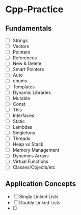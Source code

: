 # Cpp-Practice

## Fundamentals
- [ ] Strings
- [ ] Vectors 
- [ ] Pointers
- [ ] References
- [ ] New & Delete
- [ ] Smart Pointers 
- [ ] Auto
- [ ] enums
- [ ] Templates
- [ ] Dynamic Libraries
- [ ] Mutable
- [ ] Const
- [ ] This
- [ ] Interfaces
- [ ] Static
- [ ] Lambdas
- [ ] Singletons
- [ ] Threads
- [ ] Heap vs Stack
- [ ] Memory Management
- [ ] Dynamics Arrays
- [ ] Virtual Functions 
- [ ] Classes/Objects/etc

## Application Concepts

- [ ] Singly Linked Lists
- [ ]  Doubly Linked Lists
- [ ] 
